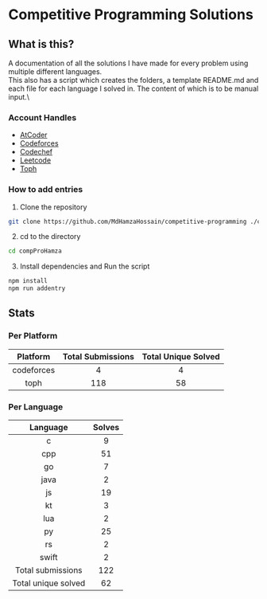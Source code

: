 # Competitive Programming Solutions

## What is this?

A documentation of all the solutions I have made for every problem using multiple different languages.\
This also has a script which creates the folders, a template README.md and each file for each language I solved in. The content of which is to be manual input.\

### Account Handles

- [AtCoder](https://atcoder.jp/users/HamzaHossain)
- [Codeforces](https://codeforces.com/profile/hamzahossain)
- [Codechef](https://www.codechef.com/users/hamzahossain)
- [Leetcode](https://leetcode.com/u/hamzahossain/)
- [Toph](https://toph.co/u/hamzahossain)

### How to add entries

1. Clone the repository

```bash
git clone https://github.com/MdHamzaHossain/competitive-programming ./compProHamza
```

2. cd to the directory

```sh
cd compProHamza
```

3. Install dependencies and Run the script

```sh
npm install
npm run addentry
```

## Stats

### Per Platform

|  Platform  | Total Submissions | Total Unique Solved |
| :--------: | :---------------: | :-----------------: |
| codeforces |         4         |          4          |
|    toph    |        118        |          58         |

### Per Language

|       Language      | Solves |
| :-----------------: | :----: |
|          c          |    9   |
|         cpp         |   51   |
|          go         |    7   |
|         java        |    2   |
|          js         |   19   |
|          kt         |    3   |
|         lua         |    2   |
|          py         |   25   |
|          rs         |    2   |
|        swift        |    2   |
|  Total submissions  |   122  |
| Total unique solved |   62   |

